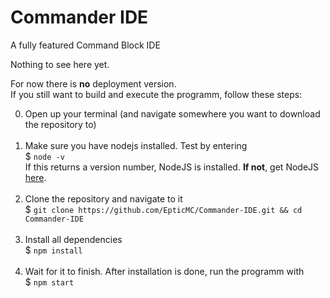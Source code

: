 # Commander IDE
A fully featured Command Block IDE

Nothing to see here yet.

For now there is **no** deployment version. <br>
If you still want to build and execute the programm, follow these steps:

0. Open up your terminal (and navigate somewhere you want to download the repository to) <br><br>
1. Make sure you have nodejs installed. Test by  entering <br>
$ `node -v` <br>
If this returns a version number, NodeJS is installed. **If not**, get NodeJS <a href="https://nodejs.org/en/download/package-manager/">here</a>. <br><br>
2. Clone the repository and navigate to it <br>
$ `git clone https://github.com/EpticMC/Commander-IDE.git && cd Commander-IDE` <br><br>
3. Install all dependencies <br>
$ `npm install` <br><br>
4. Wait for it to finish. After installation is done, run the programm with <br>
$ `npm start`

